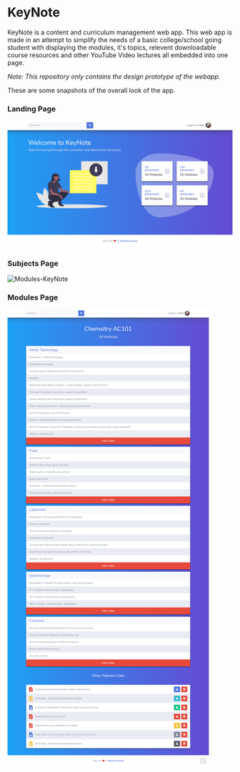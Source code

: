 # KeyNote

KeyNote is a content and curriculum management web app. This web app is made in an attempt to simplify the needs of a basic college/school going student with displaying the modules, it's topics, relevent downloadable course resources and other YouTube Video lectures all embedded into one page.

*Note: This repository only contains the design prototype of the webapp.*

These are some snapshots of the overall look of the app.

### Landing Page

![Landing-KeyNote](https://github.com/NakshatraCodes/keynote/blob/master/preview/landingPrototype.png)


### Subjects Page

![Modules-KeyNote](https://github.com/NakshatraCodes/keynote/blob/master/preview/subjectsPrototype.png)


### Modules Page

![Modules-KeyNote](https://github.com/NakshatraCodes/keynote/blob/master/preview/modulesPrototypeCollapseShow.png)
